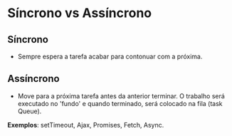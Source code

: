 # Síncrono vs Assíncrono

## Síncrono

- Sempre espera a tarefa acabar para contonuar com a próxima.

## Assíncrono

- Move para a próxima tarefa antes da anterior terminar. O trabalho será executado no 'fundo' e quando terminado, será colocado na fila (task Queue).

**Exemplos**:
setTimeout, Ajax, Promises, Fetch, Async.
